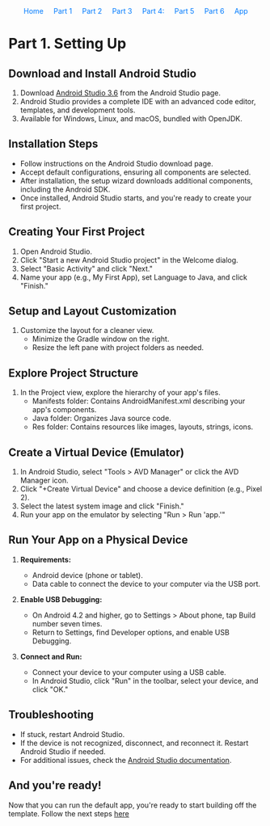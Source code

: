 <div style="margin-bottom: 20px;">
    <style>
        #navigation ul {
            list-style: none;
            padding: 0;
            margin: 0;
            display: flex;
            flex-direction: row;
            justify-content: center; /* Center the navigation */
        }
        #navigation ul li {
            margin: 0 10px; /* Add some space between the links */
        }
        #navigation ul li a {
            text-decoration: none; /* Optional: removes underline from links */
            color: #007bff; /* Optional: sets link color */
        }
    </style>
    <nav id="navigation">
        <ul>
            <li><a href="/">Home</a></li>
            <li><a href="tutorial/1.md">Part 1</a></li>
            <li><a href="tutorial/2.md">Part 2</a></li>
            <li><a href="tutorial/3.md">Part 3</a></li>
            <li><a href="tutorial/4.md">Part 4:</a></li>
            <li><a href="tutorial/5.md">Part 5</a></li>
            <li><a href="tutorial/6.md">Part 6</a></li>
            <li><a href="#android-app">App</a></li>
        </ul>
    </nav>
</div>


# Part 1. Setting Up

## Download and Install Android Studio

1. Download [Android Studio 3.6](https://developer.android.com/studio) from the Android Studio page.
2. Android Studio provides a complete IDE with an advanced code editor, templates, and development tools.
3. Available for Windows, Linux, and macOS, bundled with OpenJDK.

## Installation Steps

- Follow instructions on the Android Studio download page.
- Accept default configurations, ensuring all components are selected.
- After installation, the setup wizard downloads additional components, including the Android SDK.
- Once installed, Android Studio starts, and you're ready to create your first project.

## Creating Your First Project

1. Open Android Studio.
2. Click "Start a new Android Studio project" in the Welcome dialog.
3. Select "Basic Activity" and click "Next."
4. Name your app (e.g., My First App), set Language to Java, and click "Finish."

## Setup and Layout Customization

1. Customize the layout for a cleaner view.
   - Minimize the Gradle window on the right.
   - Resize the left pane with project folders as needed.

## Explore Project Structure

1. In the Project view, explore the hierarchy of your app's files.
   - Manifests folder: Contains AndroidManifest.xml describing your app's components.
   - Java folder: Organizes Java source code.
   - Res folder: Contains resources like images, layouts, strings, icons.

## Create a Virtual Device (Emulator)

1. In Android Studio, select "Tools > AVD Manager" or click the AVD Manager icon.
2. Click "+Create Virtual Device" and choose a device definition (e.g., Pixel 2).
3. Select the latest system image and click "Finish."
4. Run your app on the emulator by selecting "Run > Run 'app.'"

## Run Your App on a Physical Device

1. **Requirements:**
   - Android device (phone or tablet).
   - Data cable to connect the device to your computer via the USB port.

2. **Enable USB Debugging:**
   - On Android 4.2 and higher, go to Settings > About phone, tap Build number seven times.
   - Return to Settings, find Developer options, and enable USB Debugging.

3. **Connect and Run:**
   - Connect your device to your computer using a USB cable.
   - In Android Studio, click "Run" in the toolbar, select your device, and click "OK."

## Troubleshooting

- If stuck, restart Android Studio.
- If the device is not recognized, disconnect, and reconnect it. Restart Android Studio if needed.
- For additional issues, check the [Android Studio documentation](https://developer.android.com/studio).

## And you're ready!
Now that you can run the default app, you're ready to start building off the template. Follow the next steps [here](/Group-41/docs/tutorial/2)
